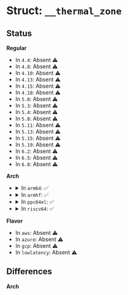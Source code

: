 # Struct: <code>__thermal_zone</code>

## Status
<b>Regular</b>
<ul>
<li>
In <code>4.4</code>: Absent ⚠️
</li>
<li>
In <code>4.8</code>: Absent ⚠️
</li>
<li>
In <code>4.10</code>: Absent ⚠️
</li>
<li>
In <code>4.13</code>: Absent ⚠️
</li>
<li>
In <code>4.15</code>: Absent ⚠️
</li>
<li>
In <code>4.18</code>: Absent ⚠️
</li>
<li>
In <code>5.0</code>: Absent ⚠️
</li>
<li>
In <code>5.3</code>: Absent ⚠️
</li>
<li>
In <code>5.4</code>: Absent ⚠️
</li>
<li>
In <code>5.8</code>: Absent ⚠️
</li>
<li>
In <code>5.11</code>: Absent ⚠️
</li>
<li>
In <code>5.13</code>: Absent ⚠️
</li>
<li>
In <code>5.15</code>: Absent ⚠️
</li>
<li>
In <code>5.19</code>: Absent ⚠️
</li>
<li>
In <code>6.2</code>: Absent ⚠️
</li>
<li>
In <code>6.5</code>: Absent ⚠️
</li>
<li>
In <code>6.8</code>: Absent ⚠️
</li>
</ul>
<b>Arch</b>
<ul>
<li>
<details>
<summary>In <code>arm64</code>: ✅</summary>

```c
struct __thermal_zone {
    enum thermal_device_mode mode;
    int passive_delay;
    int polling_delay;
    int slope;
    int offset;
    int ntrips;
    struct thermal_trip *trips;
    int num_tbps;
    struct __thermal_bind_params *tbps;
    void *sensor_data;
    const struct thermal_zone_of_device_ops *ops;
};
```
</details>
</li>
<li>
<details>
<summary>In <code>armhf</code>: ✅</summary>

```c
struct __thermal_zone {
    enum thermal_device_mode mode;
    int passive_delay;
    int polling_delay;
    int slope;
    int offset;
    int ntrips;
    struct thermal_trip *trips;
    int num_tbps;
    struct __thermal_bind_params *tbps;
    void *sensor_data;
    const struct thermal_zone_of_device_ops *ops;
};
```
</details>
</li>
<li>
<details>
<summary>In <code>ppc64el</code>: ✅</summary>

```c
struct __thermal_zone {
    enum thermal_device_mode mode;
    int passive_delay;
    int polling_delay;
    int slope;
    int offset;
    int ntrips;
    struct thermal_trip *trips;
    int num_tbps;
    struct __thermal_bind_params *tbps;
    void *sensor_data;
    const struct thermal_zone_of_device_ops *ops;
};
```
</details>
</li>
<li>
<details>
<summary>In <code>riscv64</code>: ✅</summary>

```c
struct __thermal_zone {
    enum thermal_device_mode mode;
    int passive_delay;
    int polling_delay;
    int slope;
    int offset;
    int ntrips;
    struct thermal_trip *trips;
    int num_tbps;
    struct __thermal_bind_params *tbps;
    void *sensor_data;
    const struct thermal_zone_of_device_ops *ops;
};
```
</details>
</li>
</ul>
<b>Flavor</b>
<ul>
<li>
In <code>aws</code>: Absent ⚠️
</li>
<li>
In <code>azure</code>: Absent ⚠️
</li>
<li>
In <code>gcp</code>: Absent ⚠️
</li>
<li>
In <code>lowlatency</code>: Absent ⚠️
</li>
</ul>

## Differences
<b>Arch</b>
<ul>
</ul>
